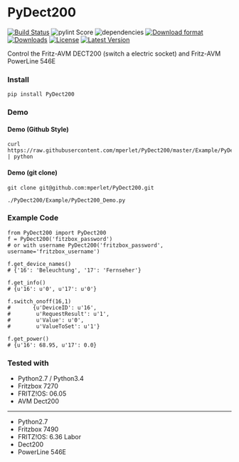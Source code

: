 PyDect200
======
[![Build Status](https://travis-ci.org/mperlet/PyDect200.svg?branch=master)](https://travis-ci.org/mperlet/PyDect200)
![pylint Score](https://mperlet.github.io/pybadge/badges/9.12.svg)
![dependencies](https://img.shields.io/badge/dependencies-none-green.svg)
[![Download format](http://img.shields.io/pypi/format/PyDect200.svg)](https://pypi.python.org/pypi/PY_DECT200/)
[![Downloads](http://img.shields.io/pypi/dm/PyDect200.svg)](https://pypi.python.org/pypi/PY_DECT200/)
[![License](http://img.shields.io/pypi/l/PyDect200.svg)](https://pypi.python.org/pypi/PY_DECT200/)
[![Latest Version](http://img.shields.io/pypi/v/PyDect200.svg)](https://pypi.python.org/pypi/PY_DECT200/)


Control the Fritz-AVM DECT200 (switch a electric socket)
and Fritz-AVM PowerLine 546E

### Install

```
pip install PyDect200
```

### Demo

#### Demo (Github Style)

```
curl https://raw.githubusercontent.com/mperlet/PyDect200/master/Example/PyDect200_Demo.py | python
```

#### Demo (git clone)

```
git clone git@github.com:mperlet/PyDect200.git

./PyDect200/Example/PyDect200_Demo.py
```

### Example Code

```
from PyDect200 import PyDect200
f = PyDect200('fitzbox_password')
# or with username PyDect200('fritzbox_password', username='fritzbox_username')

f.get_device_names()
# {'16': 'Beleuchtung', '17': 'Fernseher'}

f.get_info()
# {u'16': u'0', u'17': u'0'}

f.switch_onoff(16,1)
#		{u'DeviceID': u'16',
#		 u'RequestResult': u'1',
#		 u'Value': u'0',
#		 u'ValueToSet': u'1'}

f.get_power()
# {u'16': 68.95, u'17': 0.0}
```

### Tested with

* Python2.7 / Python3.4
* Fritzbox 7270
* FRITZ!OS: 06.05
* AVM Dect200

******************

* Python2.7
* Fritzbox 7490
* FRITZ!OS: 6.36 Labor
* Dect200
* PowerLine 546E
